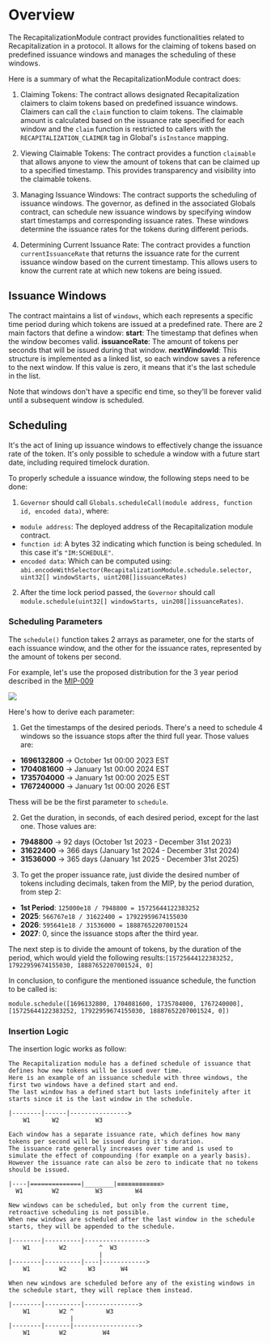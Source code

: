 # Overview

The RecapitalizationModule contract provides functionalities related to Recapitalization in a protocol. It allows for the claiming of tokens based on predefined issuance windows and manages the scheduling of these windows.

Here is a summary of what the RecapitalizationModule contract does:

1. Claiming Tokens: The contract allows designated Recapitalization claimers to claim tokens based on predefined issuance windows. Claimers can call the `claim` function to claim tokens. The claimable amount is calculated based on the issuance rate specified for each window and the `claim` function is restricted to callers with the `RECAPITALIZATION_CLAIMER` tag in Global's `isInstance` mapping.

2. Viewing Claimable Tokens: The contract provides a function `claimable` that allows anyone to view the amount of tokens that can be claimed up to a specified timestamp. This provides transparency and visibility into the claimable tokens.

3. Managing Issuance Windows: The contract supports the scheduling of issuance windows. The governor, as defined in the associated Globals contract, can schedule new issuance windows by specifying window start timestamps and corresponding issuance rates. These windows determine the issuance rates for the tokens during different periods.

4. Determining Current Issuance Rate: The contract provides a function `currentIssuanceRate` that returns the issuance rate for the current issuance window based on the current timestamp. This allows users to know the current rate at which new tokens are being issued.

## Issuance Windows
The contract maintains a list of `windows`, which each represents a specific time period during which tokens are issued at a predefined rate.
There are 2 main factors that define a window:
**start**: The timestamp that defines when the window becomes valid.
**issuanceRate**: The amount of tokens per seconds that will be issued during that window.
**nextWindowId**: This structure is implemented as a linked list, so each window saves a reference to the next window. If this value is zero, it means that it's the last schedule in the list.

Note that windows don't have a specific end time, so they'll be forever valid until a subsequent window is scheduled.

## Scheduling
It's the act of lining up issuance windows to effectively change the issuance rate of the token. It's only possible to schedule a window with a future start date, including required timelock duration.

To properly schedule a issuance window, the following steps need to be done:
1. `Governor` should call `Globals.scheduleCall(module address, function id, encoded data)`, where:
 * `module address`: The deployed address of the Recapitalization module contract.
 * `function id`:   A bytes 32 indicating which function is being scheduled. In this case it's `"IM:SCHEDULE"`.
 * `encoded data`:  Which can be computed using: `abi.encodeWithSelector(RecapitalizationModule.schedule.selector, uint32[] windowStarts, uint208[]issuanceRates)`

2. After the time lock period passed, the `Governor` should call `module.schedule(uint32[] windowStarts, uin208[]issuanceRates)`.

### Scheduling Parameters
The `schedule()` function takes 2 arrays as parameter, one for the starts of each issuance window, and the other for the issuance rates, represented by the amount of tokens per second.

For example, let's use the proposed distribution for the 3 year period described in the [MIP-009](https://community.maple.finance/t/mip-009-upgrade-mpl-token-design/300)

<img src="https://global.discourse-cdn.com/standard10/uploads/maple/original/1X/4a9a843bada092ceeaa8121bfd54a56402e44986.png" >

Here's how to derive each parameter:

1. Get the timestamps of the desired periods. There's a need to schedule 4 windows so the issuance stops after the third full year. Those values are:
- **1696132800** -> October 1st 00:00 2023 EST
- **1704081600** -> January 1st 00:00 2024 EST
- **1735704000** -> January 1st 00:00 2025 EST
- **1767240000** -> January 1st 00:00 2026 EST

Thess will be be the first parameter to `schedule`.

2. Get the duration, in seconds, of each desired period, except for the last one. Those values are:
- **7948800**  -> 92 days  (October 1st 2023 - December 31st 2023)
- **31622400** -> 366 days (January 1st 2024 - December 31st 2024)
- **31536000** -> 365 days (January 1st 2025 - December 31st 2025)

3. To get the proper issuance rate, just divide the desired number of tokens including decimals, taken from the MIP, by the period duration, from step 2:
- **1st Period**: `125000e18 / 7948800 = 15725644122383252`
- **2025**: `566767e18 / 31622400 = 17922959674155030`
- **2026**: `595641e18 / 31536000 = 18887652207001524`
- **2027**: 0, since the issuance stops after the third year.

The next step is to divide the amount of tokens, by the duration of the period, which would yield the following results:`[15725644122383252, 17922959674155030, 18887652207001524, 0]`

In conclusion, to configure the mentioned issuance schedule, the function to be called is:
```
module.schedule([1696132800, 1704081600, 1735704000, 1767240000],[15725644122383252, 17922959674155030, 18887652207001524, 0])
```

### Insertion Logic
The insertion logic works as follow:
```
The Recapitalization module has a defined schedule of issuance that defines how new tokens will be issued over time.
Here is an example of an issuance schedule with three windows, the first two windows have a defined start and end.
The last window has a defined start but lasts indefinitely after it starts since it is the last window in the schedule.

|--------|------|---------------->
    W1      W2          W3

Each window has a separate issuance rate, which defines how many tokens per second will be issued during it's duration.
The issuance rate generally increases over time and is used to simulate the effect of compounding (for example on a yearly basis).
However the issuance rate can also be zero to indicate that no tokens should be issued.

|----|==============|________|≡≡≡≡≡≡≡≡≡≡≡≡>
  W1        W2          W3         W4

New windows can be scheduled, but only from the current time, retroactive scheduling is not possible.
When new windows are scheduled after the last window in the schedule starts, they will be appended to the schedule.

|--------|----------|----------------->
    W1        W2         ^  W3
                         |
|--------|----------|----|------------>
    W1        W2      W3       W4

When new windows are scheduled before any of the existing windows in the schedule start, they will replace them instead.

|--------|----------|--------------->
    W1        W2 ^         W3
                 |
|--------|-------|------------------>
    W1        W2          W4
```
